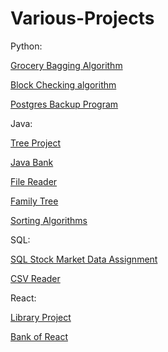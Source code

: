# Various-Projects


Python:

[Grocery Bagging Algorithm](https://gist.github.com/rivka99/e6b635841f84d10d2977827b8658462d)

[Block Checking algorithm](https://gist.github.com/rivka99/6279eda5acc03a6c69932f518c9f47cc)

[Postgres Backup Program](https://gist.github.com/rivka99/f63344d4842fb3fca1ac4fa8a2fc8595)


Java:

[Tree Project](https://gist.github.com/rivka99/0d8df08b3b4aba4dafd288e11654bebf)

[Java Bank](https://github.com/rivka99/Java-Bank)

[File Reader](https://gist.github.com/rivka99/4c1bef33b016e6279174935ed0c6f161)

[Family Tree](https://gist.github.com/rivka99/ee21cf8c299cc5e28b4cca1462a3aa3e)

[Sorting Algorithms](https://gist.github.com/rivka99/7a8bfa6bc325d85f9e931383cf4e955f)


SQL:

[SQL Stock Market Data Assignment](https://gist.github.com/rivka99/4dbdabc043c47e22272951211214e97a)

[CSV Reader](https://gist.github.com/rivka99/9dd5e9512bf4ad0515809b4e631e874f)


React:

[Library Project](https://github.com/rivka99/Library-project)

[Bank of React](https://github.com/DannieC97/Assignment-09)
